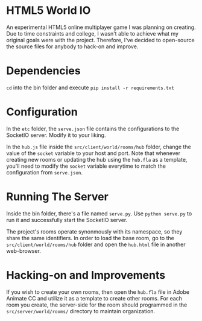 # HTML5 World IO
An experimental HTML5 online multiplayer game I was planning on creating. Due to time constraints and college, I wasn't able to achieve what my original goals were with the project. Therefore, I've decided to open-source the source files for anybody to hack-on and improve.

# Dependencies
`cd` into the bin folder and execute `pip install -r requirements.txt`

# Configuration
In the `etc` folder, the `serve.json` file contains the configurations to the SocketIO server. Modify it to your liking.  

In the `hub.js` file inside the `src/client/world/rooms/hub` folder, change the value of the `socket` variable to your host and port. Note that whenever creating new rooms or updating the hub using the `hub.fla` as a template, you'll need to modify the `socket` variable everytime to match the configuration from `serve.json`.

# Running The Server
Inside the bin folder, there's a file named `serve.py`. Use `python serve.py` to run it and successfully start the SocketIO server.  

The project's rooms operate synonmously with its namespace, so they share the same identifiers. In order to load the base room, go to the `src/client/world/rooms/hub` folder and open the `hub.html` file in another web-browser. 

# Hacking-on and Improvements
If you wish to create your own rooms, then open the `hub.fla` file in Adobe Animate CC and utilize it as a template to create other rooms.
For each room you create, the server-side for the room should programmed in the `src/server/world/rooms/` directory to maintain organization.
